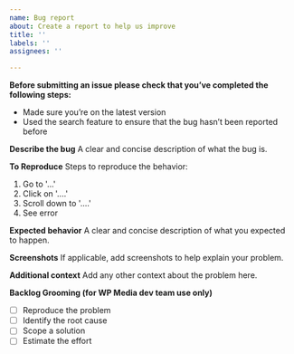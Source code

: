 ```yaml
---
name: Bug report
about: Create a report to help us improve
title: ''
labels: ''
assignees: ''

---
```


**Before submitting an issue please check that you’ve completed the following steps:**
- Made sure you’re on the latest version
- Used the search feature to ensure that the bug hasn’t been reported before

**Describe the bug**
A clear and concise description of what the bug is.

**To Reproduce**
Steps to reproduce the behavior:
1. Go to '...'
2. Click on '....'
3. Scroll down to '....'
4. See error

**Expected behavior**
A clear and concise description of what you expected to happen.

**Screenshots**
If applicable, add screenshots to help explain your problem.

**Additional context**
Add any other context about the problem here.

**Backlog Grooming (for WP Media dev team use only)**
- [ ] Reproduce the problem
- [ ] Identify the root cause
- [ ] Scope a solution
- [ ] Estimate the effort
